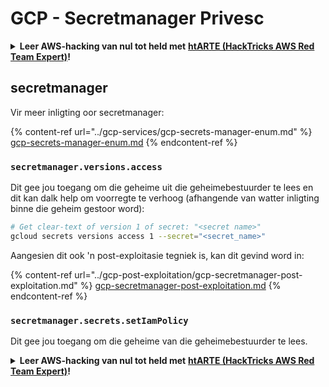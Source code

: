 # GCP - Secretmanager Privesc

<details>

<summary><strong>Leer AWS-hacking van nul tot held met</strong> <a href="https://training.hacktricks.xyz/courses/arte"><strong>htARTE (HackTricks AWS Red Team Expert)</strong></a><strong>!</strong></summary>

Ander maniere om HackTricks te ondersteun:

* As jy jou **maatskappy geadverteer wil sien in HackTricks** of **HackTricks in PDF wil aflaai**, kyk na die [**SUBSCRIPTION PLANS**](https://github.com/sponsors/carlospolop)!
* Kry die [**amptelike PEASS & HackTricks swag**](https://peass.creator-spring.com)
* Ontdek [**The PEASS Family**](https://opensea.io/collection/the-peass-family), ons versameling eksklusiewe [**NFTs**](https://opensea.io/collection/the-peass-family)
* **Sluit aan by die** 💬 [**Discord-groep**](https://discord.gg/hRep4RUj7f) of die [**telegram-groep**](https://t.me/peass) of **volg** my op **Twitter** 🐦 [**@carlospolopm**](https://twitter.com/carlospolopm)**.**
* **Deel jou hacking-truuks deur PR's in te dien by die** [**HackTricks**](https://github.com/carlospolop/hacktricks) en [**HackTricks Cloud**](https://github.com/carlospolop/hacktricks-cloud) github-repos.

</details>

## secretmanager

Vir meer inligting oor secretmanager:

{% content-ref url="../gcp-services/gcp-secrets-manager-enum.md" %}
[gcp-secrets-manager-enum.md](../gcp-services/gcp-secrets-manager-enum.md)
{% endcontent-ref %}

### `secretmanager.versions.access`

Dit gee jou toegang om die geheime uit die geheimebestuurder te lees en dit kan dalk help om voorregte te verhoog (afhangende van watter inligting binne die geheim gestoor word):

```bash
# Get clear-text of version 1 of secret: "<secret name>"
gcloud secrets versions access 1 --secret="<secret_name>"
```

Aangesien dit ook 'n post-exploitasie tegniek is, kan dit gevind word in:

{% content-ref url="../gcp-post-exploitation/gcp-secretmanager-post-exploitation.md" %}
[gcp-secretmanager-post-exploitation.md](../gcp-post-exploitation/gcp-secretmanager-post-exploitation.md)
{% endcontent-ref %}

### `secretmanager.secrets.setIamPolicy`

Dit gee jou toegang om die geheime van die geheimebestuurder te lees.

<details>

<summary><strong>Leer AWS-hacking van nul tot held met</strong> <a href="https://training.hacktricks.xyz/courses/arte"><strong>htARTE (HackTricks AWS Red Team Expert)</strong></a><strong>!</strong></summary>

Ander maniere om HackTricks te ondersteun:

* As jy wil sien dat jou **maatskappy geadverteer word in HackTricks** of **HackTricks aflaai in PDF-formaat**, kyk na die [**SUBSCRIPTION PLANS**](https://github.com/sponsors/carlospolop)!
* Kry die [**amptelike PEASS & HackTricks swag**](https://peass.creator-spring.com)
* Ontdek [**The PEASS Family**](https://opensea.io/collection/the-peass-family), ons versameling eksklusiewe [**NFTs**](https://opensea.io/collection/the-peass-family)
* **Sluit aan by die** 💬 [**Discord-groep**](https://discord.gg/hRep4RUj7f) of die [**telegram-groep**](https://t.me/peass) of **volg** my op **Twitter** 🐦 [**@carlospolopm**](https://twitter.com/carlospolopm)**.**
* **Deel jou hacking-truuks deur PR's in te dien by die** [**HackTricks**](https://github.com/carlospolop/hacktricks) en [**HackTricks Cloud**](https://github.com/carlospolop/hacktricks-cloud) github repos.

</details>
